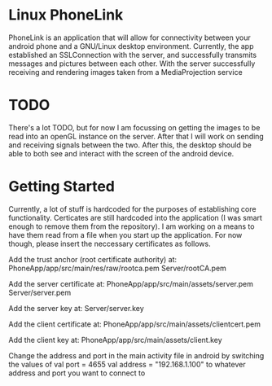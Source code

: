 # Linux PhoneLink
PhoneLink is an application that will allow for connectivity between your android phone and a GNU/Linux desktop environment.
Currently, the app established an SSLConnection with the server, and successfully transmits messages and pictures between each other.
With the server successfully receiving and rendering images taken from a MediaProjection service

# TODO
There's a lot TODO, but for now I am focussing on getting the images to be read into an openGL instance on the server. After that I will work on sending and receiving signals between the two.
After this, the desktop should be able to both see and interact with the screen of the android device.

# Getting Started
Currently, a lot of stuff is hardcoded for the purposes of establishing core functionality.
Certicates are still hardcoded into the application (I was smart enough to remove them from the repository). 
I am working on a means to have them read from a file when you start up the application. For now though, please insert the neccessary certificates as follows.

Add the trust anchor (root certificate authority) at:
PhoneApp/app/src/main/res/raw/rootca.pem
Server/rootCA.pem

Add the server certificate at:
PhoneApp/app/src/main/assets/server.pem
Server/server.pem

Add the server key at:
Server/server.key

Add the client certificate at:
PhoneApp/app/src/main/assets/clientcert.pem

Add the client key at:
PhoneApp/app/src/main/assets/client.key

Change the address and port in the main activity file in android by switching the values of
val port = 4655
val address = "192.168.1.100"
to whatever address and port you want to connect to
